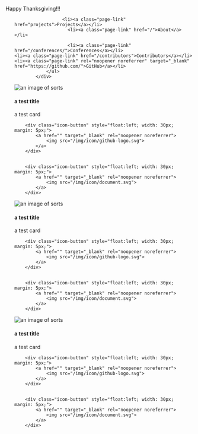 <head>
        <link rel="stylesheet" href="/testingpages/css/styles.css">
</head>

<p>Happy Thanksgiving!!!</p>

<div class="navbar-collapse collapse" id="navbar">
                <ul class="nav navbar-nav">
                    
                      <li><a class="page-link" href="projects">Projects</a></li>
                        <li><a class="page-link" href="/">About</a></li>
                     
                        <li><a class="page-link" href="/conferences/">Conferences</a></li>
    <li><a class="page-link" href="/contributors">Contributors</a></li>
    <li><a class="page-link" rel="noopener noreferrer" target="_blank" href="https://github.com/">GitHub</a></li>      
                </ul>
            </div>
<div class="card thumbnail">
<img class="card-logo" src="/img/project/rig.png" alt="an image of sorts">
<div class="caption">
    <h4>a test title</h4>
    <p>a test card</p>
</div>
<div class="icon-wrapper">

        <div class="icon-button" style="float:left; width: 30px; margin: 5px;">
            <a href="" target="_blank" rel="noopener noreferrer">
                <img src="/img/icon/github-logo.svg">
            </a>
        </div>


        <div class="icon-button" style="float:left; width: 30px; margin: 5px;">
            <a href="" target="_blank" rel="noopener noreferrer">
                <img src="/img/icon/document.svg">
            </a>
        </div>

</div>
</div>



<div class="card thumbnail">
<img class="card-logo" src="/img/project/rig.png" alt="an image of sorts">
<div class="caption">
    <h4>a test title</h4>
    <p>a test card</p>
</div>
<div class="icon-wrapper">

        <div class="icon-button" style="float:left; width: 30px; margin: 5px;">
            <a href="" target="_blank" rel="noopener noreferrer">
                <img src="/img/icon/github-logo.svg">
            </a>
        </div>


        <div class="icon-button" style="float:left; width: 30px; margin: 5px;">
            <a href="" target="_blank" rel="noopener noreferrer">
                <img src="/img/icon/document.svg">
            </a>
        </div>

</div>
</div>



<div class="card thumbnail">
<img class="card-logo" src="/img/project/rig.png" alt="an image of sorts">
<div class="caption">
    <h4>a test title</h4>
    <p>a test card</p>
</div>
<div class="icon-wrapper">

        <div class="icon-button" style="float:left; width: 30px; margin: 5px;">
            <a href="" target="_blank" rel="noopener noreferrer">
                <img src="/img/icon/github-logo.svg">
            </a>
        </div>


        <div class="icon-button" style="float:left; width: 30px; margin: 5px;">
            <a href="" target="_blank" rel="noopener noreferrer">
                <img src="/img/icon/document.svg">
            </a>
        </div>

</div>
</div>
